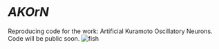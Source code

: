 # *AKOrN*
Reproducing code for the work: Artificial Kuramoto Oscillatory Neurons. Code will be public soon.
![fish](https://github.com/user-attachments/assets/568ce57b-25a2-45a7-9164-821dbbc444fe)
